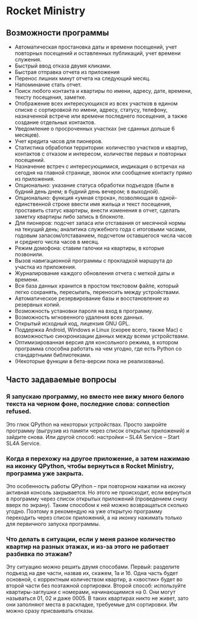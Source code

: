 # Rocket Ministry

## Возможности программы

* Автоматическая простановка даты и времени посещений, учет повторных посещений и оставленных публикаций, учет времени служения.
* Быстрый ввод отказа двумя кликами.
* Быстрая отправка отчета из приложения
* Перенос лишних минут отчета на следующий месяц.
* Напоминание стать отчет.
* Поиск любого контакта и квартиры по имени, адресу, дате, времени, тексту посещения, заметке.
* Отображение всех интересующихся из всех участков в едином списке с сортировкой по имени, адресу, статусу, телефону, назначенной встрече или времени последнего посещения, а также создание отдельных контактов.
* Уведомление о просроченных участках (не сданных дольше 6 месяцев).
* Учет кредита часов для пионеров.
* Статистика обработки территории: количество участков и квартир, контактов с отказом и интересом, количестве первых и повторных посещений.
* Назначение встреч с интересующимися, индикация о встречах на сегодня на главной странице, звонок или сообщение контакту прямо из приложения.
* Опционально: указание статуса обработки подъездов (были в будний день днем; в будний день вечером; в выходной).
* Опционально: функция «умная строка», позволяющая в одной-единственной строке ввести имя жильца и текст посещения, проставить статус квартиры, внести изменения в отчет, сделать заметку квартиры либо запись в блокноте.
* Для пионеров: подсчет запаса или отставания от месячной нормы на текущий день; аналитика служебного года с итоговыми часами, годовым запасом/отставанием, подсчетом оставшегося числа часов и среднего числа часов в месяц.
* Режим домофона: ставим галочки на квартиры, в которые позвонили.
* Вызов навигационной программы с прокладкой маршрута до участка из приложения.
* Журналирование каждого обновления отчета с меткой даты и времени.
* Вся база данных хранится в простом текстовом файле, который легко сохранять, пересылать, переносить между устройствами.
* Автоматическое резервирование базы и восстановление из резервных копий.
* Возможность установки пароля на вход в программу.
* Возможность мгновенного удаления всех данных.
* Открытый исходный код, лицензия GNU GPL.
* Поддержка Android, Windows и Linux (скорее всего, также Mac) с возможностью синхронизации данных между всеми устройствами.
* Оптимизированная версия для консольного режима, в котором программа способна работать на чем угодно, где есть Python со стандартными библиотеками.
* (Некоторые функции в бета-версии пока не реализованы).

## Часто задаваемые вопросы

### Я запускаю программу, но вместо нее вижу много белого текста на черном фоне, последние слова: connection refused.

Это глюк QPython на некоторых устройствах. Просто закройте программу (выгрузив из памяти через список открытых приложений) и зайдите снова. Или другой способ: настройки – SL4A Service – Start SL4A Service.

### Когда я перехожу на другое приложение, а затем нажимаю на иконку QPython, чтобы вернуться в Rocket Ministry, программа уже закрыта.

Это особенность работы QPython – при повторном нажатии на иконку активная консоль закрывается. Но этого не происходит, если вернуться в программу через список открытых приложений (проведением снизу вверх по экрану). Таким способом к ней можно возвращаться сколько угодно. Поэтому я рекомендую на уже открытую программу переходить через список приложений, а на иконку нажимать только для первичного запуска программы.

### Что делать в ситуации, если у меня разное количество квартир на разных этажах, и из-за этого не работает разбивка по этажам?

Эту ситуацию можно решить двумя способами. Первый: разделите подъезд на две части, назвав их, скажем, 1а и 1б. Одна часть будет основной, с корректным количеством квартир, а «хвостик» будет во второй части без поэтажной сортировки. Второй способ: используйте квартиры-заглушки с номерами, начинающимися на 0. Они могут называться 01, 02 и даже 0005. В таких квартирах никто не живет, зато они заполняют места в раскладке, требуемые для сортировки. Им можно сразу присваивать отказы.
